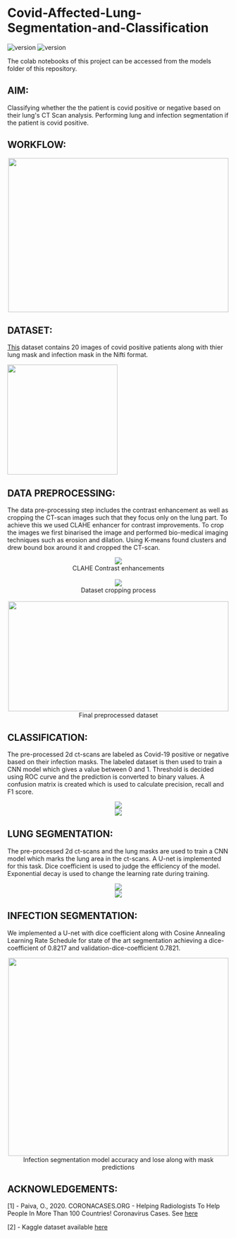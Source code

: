 # Covid-Affected-Lung-Segmentation-and-Classification

![version](https://img.shields.io/badge/tensorflow-v2.4.0-gold.svg)
![version](https://img.shields.io/badge/keras-v2.2.5-blue.svg)

The colab notebooks of this project can be accessed from the models folder of this repository.

## AIM: 

Classifying whether the the patient is covid positive or negative based on their lung's CT Scan analysis. Performing lung and infection segmentation if the patient is covid positive.

## WORKFLOW:
<p align="center">
<img src="https://github.com/shristichandrakar7/Covid-Affected-Lung-Segmentation-and-Classification/blob/main/readme_files/final_images/workflow_diagram.png" align="middle" height="350" width ="500" >
</p>

## DATASET:

[This](https://www.kaggle.com/andrewmvd/covid19-ct-scans) dataset contains 20 images of covid positive patients along with thier lung mask and infection mask in the Nifti format.
 
<img src="https://github.com/shristichandrakar7/Covid-Affected-Lung-Segmentation-and-Classification/blob/main/readme_files/final_images/dataset_img.png" align="middle" height="250" >

## DATA PREPROCESSING:

The data pre-processing step includes the contrast enhancement as well as cropping the CT-scan images such that they focus only on the lung part. To achieve this we used CLAHE enhancer for contrast improvements. To crop the images we first binarised the image and performed bio-medical imaging techniques such as erosion and dilation. Using K-means found clusters and drew bound box around it and cropped the CT-scan.
<p align="center">
<img src="https://github.com/shristichandrakar7/Covid-Affected-Lung-Segmentation-and-Classification/blob/main/readme_files/dataset_contrast.png" align="middle">
<br>
CLAHE Contrast enhancements
<br><br>
<img src="https://github.com/shristichandrakar7/Covid-Affected-Lung-Segmentation-and-Classification/blob/main/readme_files/dataset_kmeans.png" align="middle">
<br>
Dataset cropping process
<br><br>
<img src="https://github.com/shristichandrakar7/Covid-Affected-Lung-Segmentation-and-Classification/blob/main/readme_files/final_dataset.png" align="middle" height="250" width="500">
<br>
Final preprocessed dataset
</p>

## CLASSIFICATION:

The pre-processed 2d ct-scans are labeled as Covid-19 positive or negative based on their infection masks. The labeled dataset is then used
to train a CNN model which gives a value between 0 and 1. Threshold is decided using ROC curve and the prediction is converted to binary values.
A confusion matrix is created which is used to calculate precision, recall and F1 score.

<p align="center">
<img src="https://github.com/shristichandrakar7/Covid-Affected-Lung-Segmentation-and-Classification/blob/main/readme_files/final_images/classigraph.PNG" align="middle">
<br>
<img src="https://github.com/shristichandrakar7/Covid-Affected-Lung-Segmentation-and-Classification/blob/main/readme_files/final_images/classiss.PNG" align="middle">
<br>
</p>

## LUNG SEGMENTATION:

The pre-processed 2d ct-scans and the lung masks are used to train a CNN model which marks the lung area in the ct-scans. A U-net is implemented for this task.
Dice coefficient is used to judge the efficiency of the model. Exponential decay is used to change the learning rate during training.

<p align="center">
<img src="https://github.com/shristichandrakar7/Covid-Affected-Lung-Segmentation-and-Classification/blob/main/readme_files/final_images/lungseggraph.PNG" align="middle">
<br>
<img src="https://github.com/shristichandrakar7/Covid-Affected-Lung-Segmentation-and-Classification/blob/main/readme_files/final_images/lungsegss.PNG" align="middle">
<br>
</p>

## INFECTION SEGMENTATION:

We implemented a U-net with dice coefficient along with Cosine Annealing Learning Rate Schedule for state of the art segmentation achieving a dice-coefficient of 0.8217 and validation-dice-coefficient 0.7821.

<p align="center">
<img src="https://github.com/shristichandrakar7/Covid-Affected-Lung-Segmentation-and-Classification/blob/main/readme_files/final_images/infection_segmentation.png" align="middle" height="450" width="500">
<br>
Infection segmentation model accuracy and lose along with mask predictions
</p>

## ACKNOWLEDGEMENTS:

[1] - Paiva, O., 2020. CORONACASES.ORG - Helping Radiologists To Help People In More Than 100 Countries! Coronavirus Cases. See [here](https://coronacases.org/)

[2] - Kaggle dataset available [here](https://www.kaggle.com/andrewmvd/covid19-ct-scans)
